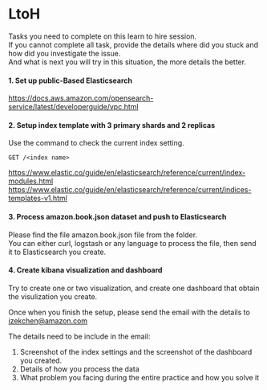 # LtoH

Tasks you need to complete on this learn to hire session.  
If you cannot complete all task, provide the details where did you stuck and how did you investigate the issue.  
And what is next you will try in this situation, the more details the better.  

#### 1. Set up public-Based Elasticsearch  

https://docs.aws.amazon.com/opensearch-service/latest/developerguide/vpc.html  


#### 2. Setup index template with 3 primary shards and 2 replicas  

Use the command to check the current index setting.

```
GET /<index name>
```

https://www.elastic.co/guide/en/elasticsearch/reference/current/index-modules.html
https://www.elastic.co/guide/en/elasticsearch/reference/current/indices-templates-v1.html
  

#### 3. Process amazon.book.json dataset and push to Elasticsearch  
Please find the file amazon.book.json file from the folder.  
You can either curl, logstash or any language to process the file, then send it to Elasticsearch you create.  


#### 4. Create kibana visualization and dashboard  
Try to create one or two visualization, and create one dashboard that obtain the visulization you create.

 
Once when you finish the setup, please send the email with the details to izekchen@amazon.com

The details need to be include in the email:
1. Screenshot of the index settings and the screenshot of the dashboard you created.
2. Details of how you process the data
3. What problem you facing during the entire practice and how you solve it



